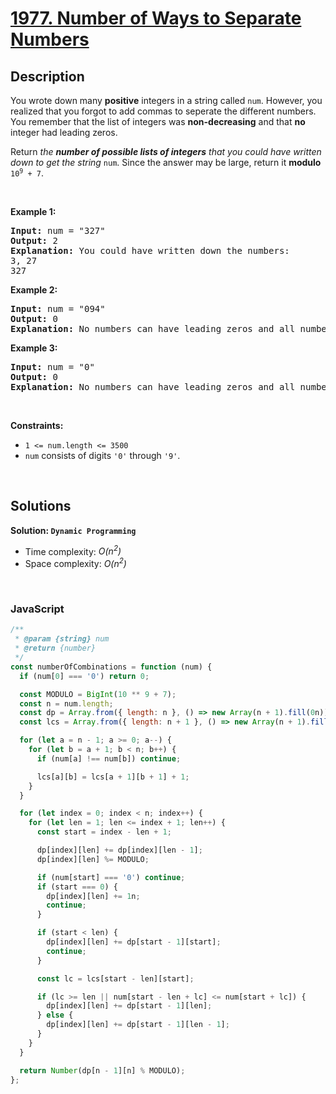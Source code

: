 # [1977. Number of Ways to Separate Numbers](https://leetcode.com/problems/number-of-ways-to-separate-numbers)

## Description

<div class="elfjS" data-track-load="description_content"><p>You wrote down many <strong>positive</strong> integers in a string called <code>num</code>. However, you realized that you forgot to add commas to seperate the different numbers. You remember that the list of integers was <strong>non-decreasing</strong> and that <strong>no</strong> integer had leading zeros.</p>

<p>Return <em>the <strong>number of possible lists of integers</strong> that you could have written down to get the string </em><code>num</code>. Since the answer may be large, return it <strong>modulo</strong> <code>10<sup>9</sup> + 7</code>.</p>

<p>&nbsp;</p>
<p><strong class="example">Example 1:</strong></p>

<pre><strong>Input:</strong> num = "327"
<strong>Output:</strong> 2
<strong>Explanation:</strong> You could have written down the numbers:
3, 27
327
</pre>

<p><strong class="example">Example 2:</strong></p>

<pre><strong>Input:</strong> num = "094"
<strong>Output:</strong> 0
<strong>Explanation:</strong> No numbers can have leading zeros and all numbers must be positive.
</pre>

<p><strong class="example">Example 3:</strong></p>

<pre><strong>Input:</strong> num = "0"
<strong>Output:</strong> 0
<strong>Explanation:</strong> No numbers can have leading zeros and all numbers must be positive.
</pre>

<p>&nbsp;</p>
<p><strong>Constraints:</strong></p>

<ul>
	<li><code>1 &lt;= num.length &lt;= 3500</code></li>
	<li><code>num</code> consists of digits <code>'0'</code> through <code>'9'</code>.</li>
</ul>
</div>

<p>&nbsp;</p>

## Solutions

**Solution: `Dynamic Programming`**

- Time complexity: <em>O(n<sup>2</sup>)</em>
- Space complexity: <em>O(n<sup>2</sup>)</em>

<p>&nbsp;</p>

### **JavaScript**

```js
/**
 * @param {string} num
 * @return {number}
 */
const numberOfCombinations = function (num) {
  if (num[0] === '0') return 0;

  const MODULO = BigInt(10 ** 9 + 7);
  const n = num.length;
  const dp = Array.from({ length: n }, () => new Array(n + 1).fill(0n));
  const lcs = Array.from({ length: n + 1 }, () => new Array(n + 1).fill(0));

  for (let a = n - 1; a >= 0; a--) {
    for (let b = a + 1; b < n; b++) {
      if (num[a] !== num[b]) continue;

      lcs[a][b] = lcs[a + 1][b + 1] + 1;
    }
  }

  for (let index = 0; index < n; index++) {
    for (let len = 1; len <= index + 1; len++) {
      const start = index - len + 1;

      dp[index][len] += dp[index][len - 1];
      dp[index][len] %= MODULO;

      if (num[start] === '0') continue;
      if (start === 0) {
        dp[index][len] += 1n;
        continue;
      }

      if (start < len) {
        dp[index][len] += dp[start - 1][start];
        continue;
      }

      const lc = lcs[start - len][start];

      if (lc >= len || num[start - len + lc] <= num[start + lc]) {
        dp[index][len] += dp[start - 1][len];
      } else {
        dp[index][len] += dp[start - 1][len - 1];
      }
    }
  }

  return Number(dp[n - 1][n] % MODULO);
};
```
